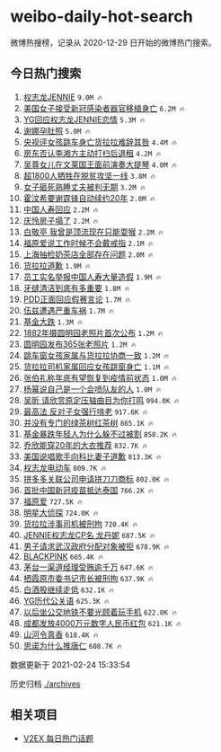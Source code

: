 # weibo-daily-hot-search

微博热搜榜，记录从 2020-12-29 日开始的微博热门搜索。

## 今日热门搜索

<!-- BEGIN -->

1. [权志龙JENNIE](https://s.weibo.com/weibo?q=%E6%9D%83%E5%BF%97%E9%BE%99JENNIE&Refer=top) `9.0M 🔥`
1. [美国女子接受新冠感染者器官移植身亡](https://s.weibo.com/weibo?q=%23%E7%BE%8E%E5%9B%BD%E5%A5%B3%E5%AD%90%E6%8E%A5%E5%8F%97%E6%96%B0%E5%86%A0%E6%84%9F%E6%9F%93%E8%80%85%E5%99%A8%E5%AE%98%E7%A7%BB%E6%A4%8D%E8%BA%AB%E4%BA%A1%23&Refer=top) `6.2M 🔥`
1. [YG回应权志龙JENNIE恋情](https://s.weibo.com/weibo?q=%23YG%E5%9B%9E%E5%BA%94%E6%9D%83%E5%BF%97%E9%BE%99JENNIE%E6%81%8B%E6%83%85%23&Refer=top) `5.3M 🔥`
1. [谢娜孕肚照](https://s.weibo.com/weibo?q=%23%E8%B0%A2%E5%A8%9C%E5%AD%95%E8%82%9A%E7%85%A7%23&Refer=top) `5.0M 🔥`
1. [央视评女孩跳车身亡货拉拉难辞其咎](https://s.weibo.com/weibo?q=%23%E5%A4%AE%E8%A7%86%E8%AF%84%E5%A5%B3%E5%AD%A9%E8%B7%B3%E8%BD%A6%E8%BA%AB%E4%BA%A1%E8%B4%A7%E6%8B%89%E6%8B%89%E9%9A%BE%E8%BE%9E%E5%85%B6%E5%92%8E%23&Refer=top) `4.4M 🔥`
1. [房东否认李湘方主动打扫后退租](https://s.weibo.com/weibo?q=%23%E6%88%BF%E4%B8%9C%E5%90%A6%E8%AE%A4%E6%9D%8E%E6%B9%98%E6%96%B9%E4%B8%BB%E5%8A%A8%E6%89%93%E6%89%AB%E5%90%8E%E9%80%80%E7%A7%9F%23&Refer=top) `4.2M 🔥`
1. [吴尊女儿在文莱国王面前演奏大提琴](https://s.weibo.com/weibo?q=%E5%90%B4%E5%B0%8A%E5%A5%B3%E5%84%BF%E5%9C%A8%E6%96%87%E8%8E%B1%E5%9B%BD%E7%8E%8B%E9%9D%A2%E5%89%8D%E6%BC%94%E5%A5%8F%E5%A4%A7%E6%8F%90%E7%90%B4&Refer=top) `4.0M 🔥`
1. [超1800人牺牲在脱贫攻坚一线](https://s.weibo.com/weibo?q=%23%E8%B6%851800%E4%BA%BA%E7%89%BA%E7%89%B2%E5%9C%A8%E8%84%B1%E8%B4%AB%E6%94%BB%E5%9D%9A%E4%B8%80%E7%BA%BF%23&Refer=top) `3.8M 🔥`
1. [女子砸死熟睡丈夫被判无期](https://s.weibo.com/weibo?q=%23%E5%A5%B3%E5%AD%90%E7%A0%B8%E6%AD%BB%E7%86%9F%E7%9D%A1%E4%B8%88%E5%A4%AB%E8%A2%AB%E5%88%A4%E6%97%A0%E6%9C%9F%23&Refer=top) `3.2M 🔥`
1. [霍汶希要谢霆锋自动续约20年](https://s.weibo.com/weibo?q=%23%E9%9C%8D%E6%B1%B6%E5%B8%8C%E8%A6%81%E8%B0%A2%E9%9C%86%E9%94%8B%E8%87%AA%E5%8A%A8%E7%BB%AD%E7%BA%A620%E5%B9%B4%23&Refer=top) `2.8M 🔥`
1. [中国人寿回应](https://s.weibo.com/weibo?q=%E4%B8%AD%E5%9B%BD%E4%BA%BA%E5%AF%BF%E5%9B%9E%E5%BA%94&Refer=top) `2.2M 🔥`
1. [庆怜房子塌了](https://s.weibo.com/weibo?q=%E5%BA%86%E6%80%9C%E6%88%BF%E5%AD%90%E5%A1%8C%E4%BA%86&Refer=top) `2.2M 🔥`
1. [白敬亭 我曾是顶流现在只能耍猴](https://s.weibo.com/weibo?q=%E7%99%BD%E6%95%AC%E4%BA%AD%20%E6%88%91%E6%9B%BE%E6%98%AF%E9%A1%B6%E6%B5%81%E7%8E%B0%E5%9C%A8%E5%8F%AA%E8%83%BD%E8%80%8D%E7%8C%B4&Refer=top) `2.2M 🔥`
1. [福原爱说工作时候不会戴戒指](https://s.weibo.com/weibo?q=%E7%A6%8F%E5%8E%9F%E7%88%B1%E8%AF%B4%E5%B7%A5%E4%BD%9C%E6%97%B6%E5%80%99%E4%B8%8D%E4%BC%9A%E6%88%B4%E6%88%92%E6%8C%87&Refer=top) `2.1M 🔥`
1. [上海抽检奶茶店全部存在问题](https://s.weibo.com/weibo?q=%23%E4%B8%8A%E6%B5%B7%E6%8A%BD%E6%A3%80%E5%A5%B6%E8%8C%B6%E5%BA%97%E5%85%A8%E9%83%A8%E5%AD%98%E5%9C%A8%E9%97%AE%E9%A2%98%23&Refer=top) `2.0M 🔥`
1. [货拉拉道歉](https://s.weibo.com/weibo?q=%E8%B4%A7%E6%8B%89%E6%8B%89%E9%81%93%E6%AD%89&Refer=top) `1.9M 🔥`
1. [员工实名举报中国人寿大量造假](https://s.weibo.com/weibo?q=%23%E5%91%98%E5%B7%A5%E5%AE%9E%E5%90%8D%E4%B8%BE%E6%8A%A5%E4%B8%AD%E5%9B%BD%E4%BA%BA%E5%AF%BF%E5%A4%A7%E9%87%8F%E9%80%A0%E5%81%87%23&Refer=top) `1.9M 🔥`
1. [牙缝清洁到底有多重要](https://s.weibo.com/weibo?q=%23%E7%89%99%E7%BC%9D%E6%B8%85%E6%B4%81%E5%88%B0%E5%BA%95%E6%9C%89%E5%A4%9A%E9%87%8D%E8%A6%81%23&Refer=top) `1.8M 🔥`
1. [PDD正面回应假赛言论](https://s.weibo.com/weibo?q=%23PDD%E6%AD%A3%E9%9D%A2%E5%9B%9E%E5%BA%94%E5%81%87%E8%B5%9B%E8%A8%80%E8%AE%BA%23&Refer=top) `1.7M 🔥`
1. [伍兹遭遇严重车祸](https://s.weibo.com/weibo?q=%E4%BC%8D%E5%85%B9%E9%81%AD%E9%81%87%E4%B8%A5%E9%87%8D%E8%BD%A6%E7%A5%B8&Refer=top) `1.7M 🔥`
1. [基金大跌](https://s.weibo.com/weibo?q=%23%E5%9F%BA%E9%87%91%E5%A4%A7%E8%B7%8C%23&Refer=top) `1.3M 🔥`
1. [1882年摄圆明园老照片首次公布](https://s.weibo.com/weibo?q=1882%E5%B9%B4%E6%91%84%E5%9C%86%E6%98%8E%E5%9B%AD%E8%80%81%E7%85%A7%E7%89%87%E9%A6%96%E6%AC%A1%E5%85%AC%E5%B8%83&Refer=top) `1.2M 🔥`
1. [圆明园发布365张老照片](https://s.weibo.com/weibo?q=%23%E5%9C%86%E6%98%8E%E5%9B%AD%E5%8F%91%E5%B8%83365%E5%BC%A0%E8%80%81%E7%85%A7%E7%89%87%23&Refer=top) `1.2M 🔥`
1. [跳车窗女孩家属与货拉拉协商一致](https://s.weibo.com/weibo?q=%23%E8%B7%B3%E8%BD%A6%E7%AA%97%E5%A5%B3%E5%AD%A9%E5%AE%B6%E5%B1%9E%E4%B8%8E%E8%B4%A7%E6%8B%89%E6%8B%89%E5%8D%8F%E5%95%86%E4%B8%80%E8%87%B4%23&Refer=top) `1.2M 🔥`
1. [货拉拉司机家属回应女孩跳窗身亡](https://s.weibo.com/weibo?q=%23%E8%B4%A7%E6%8B%89%E6%8B%89%E5%8F%B8%E6%9C%BA%E5%AE%B6%E5%B1%9E%E5%9B%9E%E5%BA%94%E5%A5%B3%E5%AD%A9%E8%B7%B3%E7%AA%97%E8%BA%AB%E4%BA%A1%23&Refer=top) `1.1M 🔥`
1. [张伯礼称年底有望恢复到疫情前状态](https://s.weibo.com/weibo?q=%23%E5%BC%A0%E4%BC%AF%E7%A4%BC%E7%A7%B0%E5%B9%B4%E5%BA%95%E6%9C%89%E6%9C%9B%E6%81%A2%E5%A4%8D%E5%88%B0%E7%96%AB%E6%83%85%E5%89%8D%E7%8A%B6%E6%80%81%23&Refer=top) `1.0M 🔥`
1. [杨幂说自己是一个会喷队友的人](https://s.weibo.com/weibo?q=%23%E6%9D%A8%E5%B9%82%E8%AF%B4%E8%87%AA%E5%B7%B1%E6%98%AF%E4%B8%80%E4%B8%AA%E4%BC%9A%E5%96%B7%E9%98%9F%E5%8F%8B%E7%9A%84%E4%BA%BA%23&Refer=top) `1.0M 🔥`
1. [吴昕 请欣赏原定压轴曲目为你打鸣](https://s.weibo.com/weibo?q=%E5%90%B4%E6%98%95%20%E8%AF%B7%E6%AC%A3%E8%B5%8F%E5%8E%9F%E5%AE%9A%E5%8E%8B%E8%BD%B4%E6%9B%B2%E7%9B%AE%E4%B8%BA%E4%BD%A0%E6%89%93%E9%B8%A3&Refer=top) `994.0K 🔥`
1. [最高法 反对子女强行啃老](https://s.weibo.com/weibo?q=%E6%9C%80%E9%AB%98%E6%B3%95%20%E5%8F%8D%E5%AF%B9%E5%AD%90%E5%A5%B3%E5%BC%BA%E8%A1%8C%E5%95%83%E8%80%81&Refer=top) `917.6K 🔥`
1. [并没有专门的绿茶树红茶树](https://s.weibo.com/weibo?q=%23%E5%B9%B6%E6%B2%A1%E6%9C%89%E4%B8%93%E9%97%A8%E7%9A%84%E7%BB%BF%E8%8C%B6%E6%A0%91%E7%BA%A2%E8%8C%B6%E6%A0%91%23&Refer=top) `865.1K 🔥`
1. [基金暴跌年轻人为什么躲不过被割](https://s.weibo.com/weibo?q=%23%E5%9F%BA%E9%87%91%E6%9A%B4%E8%B7%8C%E5%B9%B4%E8%BD%BB%E4%BA%BA%E4%B8%BA%E4%BB%80%E4%B9%88%E8%BA%B2%E4%B8%8D%E8%BF%87%E8%A2%AB%E5%89%B2%23&Refer=top) `858.2K 🔥`
1. [乔欣能穿20年的大衣推荐](https://s.weibo.com/weibo?q=%23%E4%B9%94%E6%AC%A3%E8%83%BD%E7%A9%BF20%E5%B9%B4%E7%9A%84%E5%A4%A7%E8%A1%A3%E6%8E%A8%E8%8D%90%23&Refer=top) `832.7K 🔥`
1. [美国说唱歌手向科比妻子道歉](https://s.weibo.com/weibo?q=%E7%BE%8E%E5%9B%BD%E8%AF%B4%E5%94%B1%E6%AD%8C%E6%89%8B%E5%90%91%E7%A7%91%E6%AF%94%E5%A6%BB%E5%AD%90%E9%81%93%E6%AD%89&Refer=top) `813.3K 🔥`
1. [权志龙电动车](https://s.weibo.com/weibo?q=%E6%9D%83%E5%BF%97%E9%BE%99%E7%94%B5%E5%8A%A8%E8%BD%A6&Refer=top) `809.7K 🔥`
1. [拼多多关联公司申请拼刀刀商标](https://s.weibo.com/weibo?q=%23%E6%8B%BC%E5%A4%9A%E5%A4%9A%E5%85%B3%E8%81%94%E5%85%AC%E5%8F%B8%E7%94%B3%E8%AF%B7%E6%8B%BC%E5%88%80%E5%88%80%E5%95%86%E6%A0%87%23&Refer=top) `802.0K 🔥`
1. [首批中国新冠疫苗抵达泰国](https://s.weibo.com/weibo?q=%23%E9%A6%96%E6%89%B9%E4%B8%AD%E5%9B%BD%E6%96%B0%E5%86%A0%E7%96%AB%E8%8B%97%E6%8A%B5%E8%BE%BE%E6%B3%B0%E5%9B%BD%23&Refer=top) `766.2K 🔥`
1. [福原爱](https://s.weibo.com/weibo?q=%E7%A6%8F%E5%8E%9F%E7%88%B1&Refer=top) `727.5K 🔥`
1. [明星大侦探](https://s.weibo.com/weibo?q=%E6%98%8E%E6%98%9F%E5%A4%A7%E4%BE%A6%E6%8E%A2&Refer=top) `724.0K 🔥`
1. [货拉拉涉事司机被刑拘](https://s.weibo.com/weibo?q=%23%E8%B4%A7%E6%8B%89%E6%8B%89%E6%B6%89%E4%BA%8B%E5%8F%B8%E6%9C%BA%E8%A2%AB%E5%88%91%E6%8B%98%23&Refer=top) `720.4K 🔥`
1. [JENNIE权志龙CP名 龙丹妮](https://s.weibo.com/weibo?q=JENNIE%E6%9D%83%E5%BF%97%E9%BE%99CP%E5%90%8D%20%E9%BE%99%E4%B8%B9%E5%A6%AE&Refer=top) `687.5K 🔥`
1. [男子请求武汉政府分配对象被拒](https://s.weibo.com/weibo?q=%23%E7%94%B7%E5%AD%90%E8%AF%B7%E6%B1%82%E6%AD%A6%E6%B1%89%E6%94%BF%E5%BA%9C%E5%88%86%E9%85%8D%E5%AF%B9%E8%B1%A1%E8%A2%AB%E6%8B%92%23&Refer=top) `678.9K 🔥`
1. [BLACKPINK](https://s.weibo.com/weibo?q=BLACKPINK&Refer=top) `665.4K 🔥`
1. [茅台一渠道经理受贿逾千万](https://s.weibo.com/weibo?q=%E8%8C%85%E5%8F%B0%E4%B8%80%E6%B8%A0%E9%81%93%E7%BB%8F%E7%90%86%E5%8F%97%E8%B4%BF%E9%80%BE%E5%8D%83%E4%B8%87&Refer=top) `647.6K 🔥`
1. [栖霞原市委书记市长被刑拘](https://s.weibo.com/weibo?q=%23%E6%A0%96%E9%9C%9E%E5%8E%9F%E5%B8%82%E5%A7%94%E4%B9%A6%E8%AE%B0%E5%B8%82%E9%95%BF%E8%A2%AB%E5%88%91%E6%8B%98%23&Refer=top) `637.9K 🔥`
1. [白酒股继续走低](https://s.weibo.com/weibo?q=%E7%99%BD%E9%85%92%E8%82%A1%E7%BB%A7%E7%BB%AD%E8%B5%B0%E4%BD%8E&Refer=top) `632.1K 🔥`
1. [YG历代公关语](https://s.weibo.com/weibo?q=%23YG%E5%8E%86%E4%BB%A3%E5%85%AC%E5%85%B3%E8%AF%AD%23&Refer=top) `625.3K 🔥`
1. [以后坐公交地铁不要光顾着玩手机](https://s.weibo.com/weibo?q=%23%E4%BB%A5%E5%90%8E%E5%9D%90%E5%85%AC%E4%BA%A4%E5%9C%B0%E9%93%81%E4%B8%8D%E8%A6%81%E5%85%89%E9%A1%BE%E7%9D%80%E7%8E%A9%E6%89%8B%E6%9C%BA%23&Refer=top) `622.0K 🔥`
1. [成都发放4000万元数字人民币红包](https://s.weibo.com/weibo?q=%23%E6%88%90%E9%83%BD%E5%8F%91%E6%94%BE4000%E4%B8%87%E5%85%83%E6%95%B0%E5%AD%97%E4%BA%BA%E6%B0%91%E5%B8%81%E7%BA%A2%E5%8C%85%23&Refer=top) `621.1K 🔥`
1. [山河令真香](https://s.weibo.com/weibo?q=%23%E5%B1%B1%E6%B2%B3%E4%BB%A4%E7%9C%9F%E9%A6%99%23&Refer=top) `618.4K 🔥`
1. [思诺为什么推唐仁](https://s.weibo.com/weibo?q=%23%E6%80%9D%E8%AF%BA%E4%B8%BA%E4%BB%80%E4%B9%88%E6%8E%A8%E5%94%90%E4%BB%81%23&Refer=top) `608.7K 🔥`

数据更新于 2021-02-24 15:33:54

<!-- END -->

历史归档 [./archives](./archives)

## 相关项目

- [V2EX 每日热门话题](https://github.com/realLeonardo/v2ex-daily-hot-topic)
